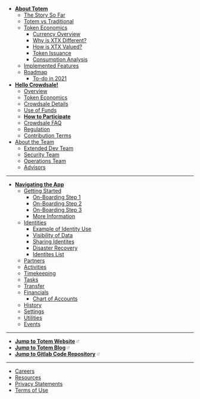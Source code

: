 * [**About Totem**](/)
    * [The Story So Far](information/story-so-far.md)
    * [Totem vs Traditional](information/totem-vs-traditional.md)
    * [Token Economics](information/overview-xtx.md)
        * [Currency Overview](information/what-is-xtx.md)
        * [Why is XTX Different?](information/overview-xtx-2.md)
        * [How is XTX Valued?](information/overview-xtx-3.md)
        * [Token Issuance](information/overview-xtx-1.md)
        * [Consumption Analysis](information/overview-xtx-4.md)
    * [Implemented Features](information/roadmap/features.md)
    * [Roadmap](information/roadmap/roadmap.md)
        * [To-do in 2021](information/roadmap/roadmap-1.md)
* [**Hello Crowdsale!**](crowdsale-docs/crowdsale.md)
    * [Overview](crowdsale-docs/crowdsale-at-a-glance.md)
    * [Token Economics](crowdsale-docs/overview-xtx-redirect.md)
    * [Crowdsale Details](crowdsale-docs/crowdsale-details.md)
    * [Use of Funds](crowdsale-docs/crowdsale-use-of-funds.md)
    * [**How to Participate**](crowdsale-docs/crowdsale-how-to.md)
    * [Crowdsale FAQ](crowdsale-docs/crowdsale-faq.md)
    * [Regulation](crowdsale-docs/regulation.md)
    * [Contribution Terms](crowdsale-docs/contribution-terms.md)
    <!-- * [Post Crowdsale](crowdsale-docs/post-crowdsale.md) -->
* [About the Team](totem/team/team-core.md)
    * [Extended Dev Team](totem/team/team-extended-dev.md)
    * [Security Team](totem/team/team-security.md)
    * [Operations Team](totem/team/team-operations.md)
    * [Advisors](totem/team/team-advisors.md)
    <!-- * [Architecture](information/architecture.md) -->
---
* [**Navigating the App**](app-docs/navigation.md)
    * [Getting Started](app-docs/on-boarding/getting-started.md)
        * [On-Boarding Step 1](app-docs/on-boarding/on-boarding-1.md)
        * [On-Boarding Step 2](app-docs/on-boarding/on-boarding-2.md)
        * [On-Boarding Step 3](app-docs/on-boarding/on-boarding-3.md)
        * [More Information](app-docs/on-boarding/on-boarding-other.md)
    * [Identities](app-docs/identities/identities.md)
        * [Example of Identity Use](app-docs/identities/identities-example.md)
        * [Visibility of Data](app-docs/identities/identities-visibility.md)
        * [Sharing Identites](app-docs/identities/identities-sharing.md)
        * [Disaster Recovery](app-docs/identities/identities-backups.md)
        * [Identites List](app-docs/identities/identities-list.md)
    * [Partners](app-docs/partners.md)
    * [Activities](app-docs/activities.md)
    * [Timekeeping](app-docs/timekeeping.md)
    * [Tasks](app-docs/tasks.md)
    * [Transfer](app-docs/transfer.md)
    * [Financials](app-docs/financials.md)
        * [Chart of Accounts](information/chart-of-accounts.md)
    * [History](app-docs/history.md)
    * [Settings](app-docs/settings.md)
    * [Utilities](app-docs/utilities.md)
    * [Events](app-docs/events.md)
<!-- * **FAQ** -->
<!-- * **API Docs** -->
---
* [**Jump to Totem Website**<span class="q-inlineBlock qu-verticalAlign--text-bottom" width="10px" name="ExternalLinkBidi" style="box-sizing: border-box; display: inline-block; width: 10px; height: 10px; flex-shrink: 0; line-height: 0; margin-left: 2px;"><span class="CssComponent__CssInlineComponent-sc-1oskqb9-1 Icon___StyledCssInlineComponent-sc-11tmcw7-0 lcSoNN"><svg width="16px" height="16px" viewBox="0 0 24 24"><g id="external_link" class="icon_svg-stroke" stroke="#666" stroke-width="1.5" fill="none" fill-rule="evenodd" stroke-linecap="round" stroke-linejoin="round"><polyline points="17 13.5 17 19.5 5 19.5 5 7.5 11 7.5"></polyline><path d="M14,4.5 L20,4.5 L20,10.5 M20,4.5 L11,13.5"></path></g></svg></span></span>](http://bit.ly/3r4Wbuc)
* [**Jump to Totem Blog**<span class="q-inlineBlock qu-verticalAlign--text-bottom" width="10px" name="ExternalLinkBidi" style="box-sizing: border-box; display: inline-block; width: 10px; height: 10px; flex-shrink: 0; line-height: 0; margin-left: 2px;"><span class="CssComponent__CssInlineComponent-sc-1oskqb9-1 Icon___StyledCssInlineComponent-sc-11tmcw7-0 lcSoNN"><svg width="16px" height="16px" viewBox="0 0 24 24"><g id="external_link" class="icon_svg-stroke" stroke="#666" stroke-width="1.5" fill="none" fill-rule="evenodd" stroke-linecap="round" stroke-linejoin="round"><polyline points="17 13.5 17 19.5 5 19.5 5 7.5 11 7.5"></polyline><path d="M14,4.5 L20,4.5 L20,10.5 M20,4.5 L11,13.5"></path></g></svg></span></span>](http://bit.ly/3r9QEmq) 
* [**Jump to Gitlab Code Repository**<span class="q-inlineBlock qu-verticalAlign--text-bottom" width="10px" name="ExternalLinkBidi" style="box-sizing: border-box; display: inline-block; width: 10px; height: 10px; flex-shrink: 0; line-height: 0; margin-left: 2px;"><span class="CssComponent__CssInlineComponent-sc-1oskqb9-1 Icon___StyledCssInlineComponent-sc-11tmcw7-0 lcSoNN"><svg width="16px" height="16px" viewBox="0 0 24 24"><g id="external_link" class="icon_svg-stroke" stroke="#666" stroke-width="1.5" fill="none" fill-rule="evenodd" stroke-linecap="round" stroke-linejoin="round"><polyline points="17 13.5 17 19.5 5 19.5 5 7.5 11 7.5"></polyline><path d="M14,4.5 L20,4.5 L20,10.5 M20,4.5 L11,13.5"></path></g></svg></span></span>](http://bit.ly/3pBn88M)
<!-- * [Installing these docs](misc/installing-docs.md) -->
---
* [Careers](totem/jobs.md)
* [Resources](totem/resources.md)
* [Privacy Statements](totem/privacy.md)
* [Terms of Use](totem/terms.md)